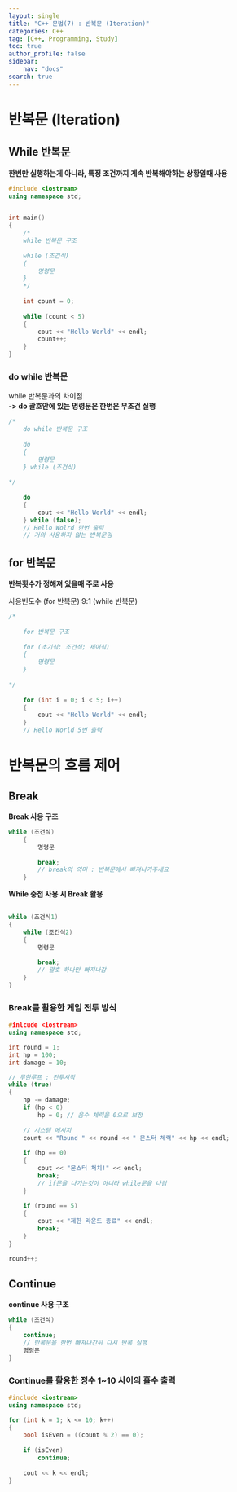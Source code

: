```yaml
---
layout: single
title: "C++ 문법(7) : 반복문 (Iteration)"
categories: C++
tag: [C++, Programming, Study]
toc: true
author_profile: false
sidebar:
    nav: "docs"
search: true
---
```


# 반복문 (Iteration)

## While 반복문
**한번만 실행하는게 아니라, 특정 조건까지 계속 반복해야하는 상황일때 사용**

```c++
#include <iostream>
using namespace std;


int main()
{
	/*
	while 반복문 구조
	
	while (조건식)
	{
		명령문
	}
	*/
	
	int count = 0;
	
	while (count < 5)
	{
		cout << "Hello World" << endl;
		count++;
	}
}
```



### do while 반복문


while 반복문과의 차이점   
**-> do 괄호안에 있는 명령문은 한번은 무조건 실행**

```c++
/*
	do while 반복문 구조
	
	do
	{
		명령문
	} while (조건식)
	
*/
	
	do
	{
		cout << "Hello World" << endl;
	} while (false);
	// Hello Wolrd 한번 출력
	// 거의 사용하지 않는 반복문임
```



## for 반복문

**반복횟수가 정해져 있을때 주로 사용**

사용빈도수 (for 반복문) 9:1 (while 반복문)

```c++
/*
	
	for 반복문 구조
	
	for (초기식; 조건식; 제어식)
	{
		명령문
	}
	
*/
	
	for (int i = 0; i < 5; i++)
	{
		cout << "Hello World" << endl;
	}
	// Hello World 5번 출력
```



# 반복문의 흐름 제어

## Break

**Break 사용 구조**

```c++
while (조건식)
	{
		명령문
		
		break;
		// break의 의미 : 반복문에서 빠져나가주세요
	}
```



**While 중첩 사용 시 Break 활용**

```c++
	
while (조건식1)
{
	while (조건식2)
	{
		명령문
		
		break;
		// 괄호 하나만 빠져나감
	}
}

```



### Break를 활용한 게임 전투 방식

```c++
#inlcude <iostream>
using namespace std;

int round = 1;
int hp = 100;
int damage = 10;

// 무한루프 : 전투시작
while (true)
{
	hp -= damage;
	if (hp < 0)
		hp = 0; // 음수 체력을 0으로 보정
	
	// 시스템 메시지
	count << "Round " << round << " 몬스터 체력" << hp << endl;
	
	if (hp == 0)
	{
		cout << "몬스터 처치!" << endl;
		break;
		// if문을 나가는것이 아니라 while문을 나감
	}
	
	if (round == 5)
	{
		cout << "제한 라운드 종료" << endl;
		break;
	}
}

round++;
```



## Continue

**continue 사용 구조**

```c++
while (조건식)
{
	continue;
	// 반복문을 한번 빠져나간뒤 다시 반복 실행
	명령문
} 
```



### Continue를 활용한 정수 1~10 사이의 홀수 출력

```c++
#include <iostream>
using namespace std;

for (int k = 1; k <= 10; k++)
{
	bool isEven = ((count % 2) == 0);
	
	if (isEven)
		continue;
	
	cout << k << endl;
}
```
